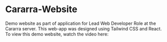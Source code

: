 # Cararra-Website
Demo website as part of application for Lead Web Developer Role at the Cararra server. This web-app was designed using Tailwind CSS and React.
To view this demo website, watch the video here: 

